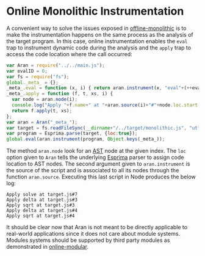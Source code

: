 
# Online Monolithic Instrumentation

A convenient way to solve the issues exposed in [offline-monolithic](../offline-monolithic) is to make the instrumentation happens on the same process as the analysis of the target program.
In this case, online instrumentation enables the `eval` trap to instrument dynamic code during the analysis and the `apply` trap to access the code location where the call occurred:

```js
var Aran = require("../../main.js");
var evalID = 0;
var fs = require("fs");
global._meta_ = {};
_meta_.eval = function (x, i) { return aran.instrument(x, "eval"+(++evalID)) };
_meta_.apply = function (f, t, xs, i) {
  var node = aran.node(i);
  console.log("Apply "+f.name+" at "+aran.source(i)+"#"+node.loc.start.line);
  return f.apply(t, xs);
};
var aran = Aran("_meta_");
var target = fs.readFileSync(__dirname+"/../target/monolithic.js", "utf8");
var program = Esprima.parse(target, {loc:true});
global.eval(aran.instrument(program, Object.keys(_meta_));
```

The method `aran.node` look for an [AST](https://developer.mozilla.org/en-US/docs/Mozilla/Projects/SpiderMonkey/Parser_API) node at the given index.
The `loc` option given to `Aran` tells the underlying [Esprima](http://esprima.org/) parser to assign code location to AST nodes.
The second argument given to `aran.instrument` is the source of the script and is associated to all its nodes through the function `aran.source`.
Executing this last script in Node produces the below log:

```
Apply solve at target.js#7
Apply delta at target.js#3
Apply sqrt at target.js#3
Apply delta at target.js#4
Apply sqrt at target.js#4
```

It should be clear now that Aran is not meant to be directly applicable to real-world applications since it does not care about module systems.
Modules systems should be supported by third party modules as demonstrated in [online-modular](../online-modular).
